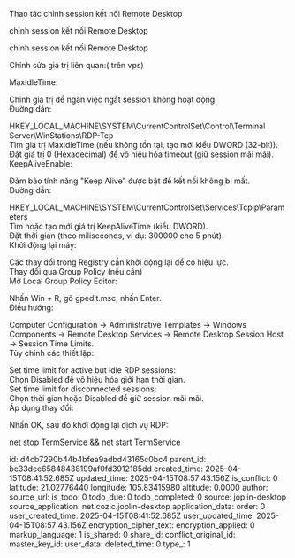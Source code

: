Thao tác chỉnh session kết nối Remote Desktop

chỉnh session kết nối Remote Desktop

chỉnh session kết nối Remote Desktop

Chỉnh sửa giá trị liên quan:( trên vps)

MaxIdleTime:

Chỉnh giá trị để ngăn việc ngắt session không hoạt động.  
Đường dẫn:

HKEY_LOCAL_MACHINE\\SYSTEM\\CurrentControlSet\\Control\\Terminal Server\\WinStations\\RDP-Tcp  
Tìm giá trị MaxIdleTime (nếu không tồn tại, tạo mới kiểu DWORD (32-bit)).  
Đặt giá trị 0 (Hexadecimal) để vô hiệu hóa timeout (giữ session mãi mãi).  
KeepAliveEnable:

Đảm bảo tính năng "Keep Alive" được bật để kết nối không bị mất.  
Đường dẫn:

HKEY_LOCAL_MACHINE\\SYSTEM\\CurrentControlSet\\Services\\Tcpip\\Parameters  
Tìm hoặc tạo mới giá trị KeepAliveTime (kiểu DWORD).  
Đặt thời gian (theo miliseconds, ví dụ: 300000 cho 5 phút).  
Khởi động lại máy:

Các thay đổi trong Registry cần khởi động lại để có hiệu lực.  
Thay đổi qua Group Policy (nếu cần)  
Mở Local Group Policy Editor:

Nhấn Win + R, gõ gpedit.msc, nhấn Enter.  
Điều hướng:

Computer Configuration -> Administrative Templates -> Windows Components -> Remote Desktop Services -> Remote Desktop Session Host -> Session Time Limits.  
Tùy chỉnh các thiết lập:

Set time limit for active but idle RDP sessions:  
Chọn Disabled để vô hiệu hóa giới hạn thời gian.  
Set time limit for disconnected sessions:  
Chọn thời gian hoặc Disabled để giữ session mãi mãi.  
Áp dụng thay đổi:

Nhấn OK, sau đó khởi động lại dịch vụ RDP:

net stop TermService && net start TermService

id: d4cb7290b44b4bfea9adbd43165c0bc4
parent_id: bc33dce65848438199af0fd3912185dd
created_time: 2025-04-15T08:41:52.685Z
updated_time: 2025-04-15T08:57:43.156Z
is_conflict: 0
latitude: 21.02776440
longitude: 105.83415980
altitude: 0.0000
author: 
source_url: 
is_todo: 0
todo_due: 0
todo_completed: 0
source: joplin-desktop
source_application: net.cozic.joplin-desktop
application_data: 
order: 0
user_created_time: 2025-04-15T08:41:52.685Z
user_updated_time: 2025-04-15T08:57:43.156Z
encryption_cipher_text: 
encryption_applied: 0
markup_language: 1
is_shared: 0
share_id: 
conflict_original_id: 
master_key_id: 
user_data: 
deleted_time: 0
type_: 1
